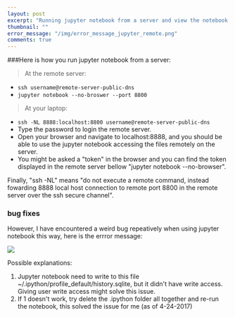 ```yaml
---
layout: post
excerpt: "Running jupyter notebook from a server and view the notebook in your laptop browser via ssh"
thumbnail: ""
error_message: "/img/error_message_jupyter_remote.png"
comments: true
---
```

###Here is how you run jupyter notebook from a server:  
> At the remote server:  
* `ssh username@remote-server-public-dns`  
* `jupyter notebook --no-broswer --port 8800`  

> At your laptop:  
* `ssh -NL 8888:localhost:8800 username@remote-server-public-dns`  
* Type the password to login the remote server.  
* Open your browser and navigate to localhost:8888, and you should be able to use the jupyter notebook accessing the files remotely on the server.  
* You might be asked a "token" in the browser and you can find the token displayed in the remote server bellow "jupyter notebook --no-browser".  

Finally, "ssh -NL" means "do not execute a remote command, instead fowarding 8888 local host connection to remote port 8800 in the remote server over the ssh secure channel".

### bug fixes
However, I have encountered a weird bug repeatively when using jupyter notebook this way, here is the errror message:
<div class="imgcap">
    <img src="{{ page.error_message }}" >
</div>

Possible explanations:  
1. Jupyter notebook need to write to this file ~/.ipython/profile_default/history.sqlite, but it didn't have write access. Giving user write access might solve this issue.  
2. If 1 doesn't work, try delete the .ipython folder all together and re-run the notebook, this solved the issue for me (as of 4-24-2017)


